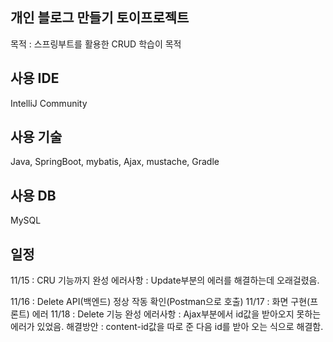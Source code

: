 ## 개인 블로그 만들기 토이프로젝트
목적 : 스프링부트를 활용한 CRUD 학습이 목적

## 사용 IDE
IntelliJ Community

## 사용 기술
Java, SpringBoot, mybatis, Ajax, mustache, Gradle

## 사용 DB
MySQL

## 일정

11/15 : CRU 기능까지 완성 
에러사항 : Update부분의 에러를 해결하는데 오래걸렸음.

11/16 : Delete API(백엔드) 정상 작동 확인(Postman으로 호출)
11/17 : 화면 구현(프론트) 에러
11/18 : Delete 기능 완성
에러사항 : Ajax부분에서 id값을 받아오지 못하는 에러가 있었음.
해결방안 : content-id값을 따로 준 다음 id를 받아 오는 식으로 해결함.
